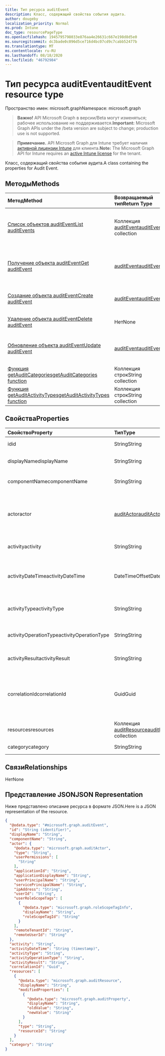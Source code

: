 ```yaml
---
title: Тип ресурса auditEvent
description: Класс, содержащий свойства события аудита.
author: dougeby
localization_priority: Normal
ms.prod: Intune
doc_type: resourcePageType
ms.openlocfilehash: 1945795798033e876aa4e26631c667e198d8d5e0
ms.sourcegitcommit: dc3bade0c096d5ce716d4bc07cd9c7cabb52477b
ms.translationtype: MT
ms.contentlocale: ru-RU
ms.lasthandoff: 08/18/2020
ms.locfileid: "46792984"
---
```

# <a name="auditevent-resource-type"></a><span data-ttu-id="13278-103">Тип ресурса auditEvent</span><span class="sxs-lookup"><span data-stu-id="13278-103">auditEvent resource type</span></span>

<span data-ttu-id="13278-104">Пространство имен: microsoft.graph</span><span class="sxs-lookup"><span data-stu-id="13278-104">Namespace: microsoft.graph</span></span>

> <span data-ttu-id="13278-105">**Важно!** API Microsoft Graph в версии/Beta могут изменяться; рабочее использование не поддерживается.</span><span class="sxs-lookup"><span data-stu-id="13278-105">**Important:** Microsoft Graph APIs under the /beta version are subject to change; production use is not supported.</span></span>

> <span data-ttu-id="13278-106">**Примечание.** API Microsoft Graph для Intune требует наличия [активной лицензии Intune](https://go.microsoft.com/fwlink/?linkid=839381) для клиента.</span><span class="sxs-lookup"><span data-stu-id="13278-106">**Note:** The Microsoft Graph API for Intune requires an [active Intune license](https://go.microsoft.com/fwlink/?linkid=839381) for the tenant.</span></span>

<span data-ttu-id="13278-107">Класс, содержащий свойства события аудита.</span><span class="sxs-lookup"><span data-stu-id="13278-107">A class containing the properties for Audit Event.</span></span>

## <a name="methods"></a><span data-ttu-id="13278-108">Методы</span><span class="sxs-lookup"><span data-stu-id="13278-108">Methods</span></span>
|<span data-ttu-id="13278-109">Метод</span><span class="sxs-lookup"><span data-stu-id="13278-109">Method</span></span>|<span data-ttu-id="13278-110">Возвращаемый тип</span><span class="sxs-lookup"><span data-stu-id="13278-110">Return Type</span></span>|<span data-ttu-id="13278-111">Описание</span><span class="sxs-lookup"><span data-stu-id="13278-111">Description</span></span>|
|:---|:---|:---|
|[<span data-ttu-id="13278-112">Список объектов auditEvent</span><span class="sxs-lookup"><span data-stu-id="13278-112">List auditEvents</span></span>](../api/intune-auditing-auditevent-list.md)|<span data-ttu-id="13278-113">Коллекция [auditEvent](../resources/intune-auditing-auditevent.md)</span><span class="sxs-lookup"><span data-stu-id="13278-113">[auditEvent](../resources/intune-auditing-auditevent.md) collection</span></span>|<span data-ttu-id="13278-114">Список свойств и связей объектов [auditEvent](../resources/intune-auditing-auditevent.md).</span><span class="sxs-lookup"><span data-stu-id="13278-114">List properties and relationships of the [auditEvent](../resources/intune-auditing-auditevent.md) objects.</span></span>|
|[<span data-ttu-id="13278-115">Получение объекта auditEvent</span><span class="sxs-lookup"><span data-stu-id="13278-115">Get auditEvent</span></span>](../api/intune-auditing-auditevent-get.md)|[<span data-ttu-id="13278-116">auditEvent</span><span class="sxs-lookup"><span data-stu-id="13278-116">auditEvent</span></span>](../resources/intune-auditing-auditevent.md)|<span data-ttu-id="13278-117">Чтение свойств и связей объекта [auditEvent](../resources/intune-auditing-auditevent.md).</span><span class="sxs-lookup"><span data-stu-id="13278-117">Read properties and relationships of the [auditEvent](../resources/intune-auditing-auditevent.md) object.</span></span>|
|[<span data-ttu-id="13278-118">Создание объекта auditEvent</span><span class="sxs-lookup"><span data-stu-id="13278-118">Create auditEvent</span></span>](../api/intune-auditing-auditevent-create.md)|[<span data-ttu-id="13278-119">auditEvent</span><span class="sxs-lookup"><span data-stu-id="13278-119">auditEvent</span></span>](../resources/intune-auditing-auditevent.md)|<span data-ttu-id="13278-120">Создание объекта [auditEvent](../resources/intune-auditing-auditevent.md).</span><span class="sxs-lookup"><span data-stu-id="13278-120">Create a new [auditEvent](../resources/intune-auditing-auditevent.md) object.</span></span>|
|[<span data-ttu-id="13278-121">Удаление объекта auditEvent</span><span class="sxs-lookup"><span data-stu-id="13278-121">Delete auditEvent</span></span>](../api/intune-auditing-auditevent-delete.md)|<span data-ttu-id="13278-122">Нет</span><span class="sxs-lookup"><span data-stu-id="13278-122">None</span></span>|<span data-ttu-id="13278-123">Удаляет объект [auditEvent](../resources/intune-auditing-auditevent.md).</span><span class="sxs-lookup"><span data-stu-id="13278-123">Deletes a [auditEvent](../resources/intune-auditing-auditevent.md).</span></span>|
|[<span data-ttu-id="13278-124">Обновление объекта auditEvent</span><span class="sxs-lookup"><span data-stu-id="13278-124">Update auditEvent</span></span>](../api/intune-auditing-auditevent-update.md)|[<span data-ttu-id="13278-125">auditEvent</span><span class="sxs-lookup"><span data-stu-id="13278-125">auditEvent</span></span>](../resources/intune-auditing-auditevent.md)|<span data-ttu-id="13278-126">Обновление свойств объекта [auditEvent](../resources/intune-auditing-auditevent.md).</span><span class="sxs-lookup"><span data-stu-id="13278-126">Update the properties of a [auditEvent](../resources/intune-auditing-auditevent.md) object.</span></span>|
|[<span data-ttu-id="13278-127">Функция getAuditCategories</span><span class="sxs-lookup"><span data-stu-id="13278-127">getAuditCategories function</span></span>](../api/intune-auditing-auditevent-getauditcategories.md)|<span data-ttu-id="13278-128">Коллекция строк</span><span class="sxs-lookup"><span data-stu-id="13278-128">String collection</span></span>|<span data-ttu-id="13278-129">Н/Д</span><span class="sxs-lookup"><span data-stu-id="13278-129">Not yet documented</span></span>|
|[<span data-ttu-id="13278-130">Функция getAuditActivityTypes</span><span class="sxs-lookup"><span data-stu-id="13278-130">getAuditActivityTypes function</span></span>](../api/intune-auditing-auditevent-getauditactivitytypes.md)|<span data-ttu-id="13278-131">Коллекция строк</span><span class="sxs-lookup"><span data-stu-id="13278-131">String collection</span></span>|<span data-ttu-id="13278-132">Н/Д</span><span class="sxs-lookup"><span data-stu-id="13278-132">Not yet documented</span></span>|

## <a name="properties"></a><span data-ttu-id="13278-133">Свойства</span><span class="sxs-lookup"><span data-stu-id="13278-133">Properties</span></span>
|<span data-ttu-id="13278-134">Свойство</span><span class="sxs-lookup"><span data-stu-id="13278-134">Property</span></span>|<span data-ttu-id="13278-135">Тип</span><span class="sxs-lookup"><span data-stu-id="13278-135">Type</span></span>|<span data-ttu-id="13278-136">Описание</span><span class="sxs-lookup"><span data-stu-id="13278-136">Description</span></span>|
|:---|:---|:---|
|<span data-ttu-id="13278-137">id</span><span class="sxs-lookup"><span data-stu-id="13278-137">id</span></span>|<span data-ttu-id="13278-138">String</span><span class="sxs-lookup"><span data-stu-id="13278-138">String</span></span>|<span data-ttu-id="13278-139">Ключ объекта.</span><span class="sxs-lookup"><span data-stu-id="13278-139">Key of the entity.</span></span>|
|<span data-ttu-id="13278-140">displayName</span><span class="sxs-lookup"><span data-stu-id="13278-140">displayName</span></span>|<span data-ttu-id="13278-141">String</span><span class="sxs-lookup"><span data-stu-id="13278-141">String</span></span>|<span data-ttu-id="13278-142">Отображаемое имя события.</span><span class="sxs-lookup"><span data-stu-id="13278-142">Event display name.</span></span>|
|<span data-ttu-id="13278-143">componentName</span><span class="sxs-lookup"><span data-stu-id="13278-143">componentName</span></span>|<span data-ttu-id="13278-144">String</span><span class="sxs-lookup"><span data-stu-id="13278-144">String</span></span>|<span data-ttu-id="13278-145">Имя компонента.</span><span class="sxs-lookup"><span data-stu-id="13278-145">Component name.</span></span>|
|<span data-ttu-id="13278-146">actor</span><span class="sxs-lookup"><span data-stu-id="13278-146">actor</span></span>|[<span data-ttu-id="13278-147">auditActor</span><span class="sxs-lookup"><span data-stu-id="13278-147">auditActor</span></span>](../resources/intune-auditing-auditactor.md)|<span data-ttu-id="13278-148">Пользователь AAD и приложение, связанные с событием аудита.</span><span class="sxs-lookup"><span data-stu-id="13278-148">AAD user and application that are associated with the audit event.</span></span>|
|<span data-ttu-id="13278-149">activity</span><span class="sxs-lookup"><span data-stu-id="13278-149">activity</span></span>|<span data-ttu-id="13278-150">String</span><span class="sxs-lookup"><span data-stu-id="13278-150">String</span></span>|<span data-ttu-id="13278-151">Понятное имя действия.</span><span class="sxs-lookup"><span data-stu-id="13278-151">Friendly name of the activity.</span></span>|
|<span data-ttu-id="13278-152">activityDateTime</span><span class="sxs-lookup"><span data-stu-id="13278-152">activityDateTime</span></span>|<span data-ttu-id="13278-153">DateTimeOffset</span><span class="sxs-lookup"><span data-stu-id="13278-153">DateTimeOffset</span></span>|<span data-ttu-id="13278-154">Дата и время выполнения действия (в формате UTC).</span><span class="sxs-lookup"><span data-stu-id="13278-154">The date time in UTC when the activity was performed.</span></span>|
|<span data-ttu-id="13278-155">activityType</span><span class="sxs-lookup"><span data-stu-id="13278-155">activityType</span></span>|<span data-ttu-id="13278-156">String</span><span class="sxs-lookup"><span data-stu-id="13278-156">String</span></span>|<span data-ttu-id="13278-157">Тип выполненного действия.</span><span class="sxs-lookup"><span data-stu-id="13278-157">The type of activity that was being performed.</span></span>|
|<span data-ttu-id="13278-158">activityOperationType</span><span class="sxs-lookup"><span data-stu-id="13278-158">activityOperationType</span></span>|<span data-ttu-id="13278-159">String</span><span class="sxs-lookup"><span data-stu-id="13278-159">String</span></span>|<span data-ttu-id="13278-160">Тип операции HTTP для действия.</span><span class="sxs-lookup"><span data-stu-id="13278-160">The HTTP operation type of the activity.</span></span>|
|<span data-ttu-id="13278-161">activityResult</span><span class="sxs-lookup"><span data-stu-id="13278-161">activityResult</span></span>|<span data-ttu-id="13278-162">String</span><span class="sxs-lookup"><span data-stu-id="13278-162">String</span></span>|<span data-ttu-id="13278-163">Результат действия.</span><span class="sxs-lookup"><span data-stu-id="13278-163">The result of the activity.</span></span>|
|<span data-ttu-id="13278-164">correlationId</span><span class="sxs-lookup"><span data-stu-id="13278-164">correlationId</span></span>|<span data-ttu-id="13278-165">Guid</span><span class="sxs-lookup"><span data-stu-id="13278-165">Guid</span></span>|<span data-ttu-id="13278-166">ИД клиентского запроса, используемый для согласования действий в системе.</span><span class="sxs-lookup"><span data-stu-id="13278-166">The client request Id that is used to correlate activity within the system.</span></span>|
|<span data-ttu-id="13278-167">resources</span><span class="sxs-lookup"><span data-stu-id="13278-167">resources</span></span>|<span data-ttu-id="13278-168">Коллекция [auditResource](../resources/intune-auditing-auditresource.md)</span><span class="sxs-lookup"><span data-stu-id="13278-168">[auditResource](../resources/intune-auditing-auditresource.md) collection</span></span>|<span data-ttu-id="13278-169">Изменяемые ресурсы.</span><span class="sxs-lookup"><span data-stu-id="13278-169">Resources being modified.</span></span>|
|<span data-ttu-id="13278-170">category</span><span class="sxs-lookup"><span data-stu-id="13278-170">category</span></span>|<span data-ttu-id="13278-171">String</span><span class="sxs-lookup"><span data-stu-id="13278-171">String</span></span>|<span data-ttu-id="13278-172">Категория аудита.</span><span class="sxs-lookup"><span data-stu-id="13278-172">Audit category.</span></span>|

## <a name="relationships"></a><span data-ttu-id="13278-173">Связи</span><span class="sxs-lookup"><span data-stu-id="13278-173">Relationships</span></span>
<span data-ttu-id="13278-174">Нет</span><span class="sxs-lookup"><span data-stu-id="13278-174">None</span></span>

## <a name="json-representation"></a><span data-ttu-id="13278-175">Представление JSON</span><span class="sxs-lookup"><span data-stu-id="13278-175">JSON Representation</span></span>
<span data-ttu-id="13278-176">Ниже представлено описание ресурса в формате JSON.</span><span class="sxs-lookup"><span data-stu-id="13278-176">Here is a JSON representation of the resource.</span></span>
<!-- {
  "blockType": "resource",
  "keyProperty": "id",
  "@odata.type": "microsoft.graph.auditEvent"
}
-->
``` json
{
  "@odata.type": "#microsoft.graph.auditEvent",
  "id": "String (identifier)",
  "displayName": "String",
  "componentName": "String",
  "actor": {
    "@odata.type": "microsoft.graph.auditActor",
    "type": "String",
    "userPermissions": [
      "String"
    ],
    "applicationId": "String",
    "applicationDisplayName": "String",
    "userPrincipalName": "String",
    "servicePrincipalName": "String",
    "ipAddress": "String",
    "userId": "String",
    "userRoleScopeTags": [
      {
        "@odata.type": "microsoft.graph.roleScopeTagInfo",
        "displayName": "String",
        "roleScopeTagId": "String"
      }
    ],
    "remoteTenantId": "String",
    "remoteUserId": "String"
  },
  "activity": "String",
  "activityDateTime": "String (timestamp)",
  "activityType": "String",
  "activityOperationType": "String",
  "activityResult": "String",
  "correlationId": "Guid",
  "resources": [
    {
      "@odata.type": "microsoft.graph.auditResource",
      "displayName": "String",
      "modifiedProperties": [
        {
          "@odata.type": "microsoft.graph.auditProperty",
          "displayName": "String",
          "oldValue": "String",
          "newValue": "String"
        }
      ],
      "type": "String",
      "resourceId": "String"
    }
  ],
  "category": "String"
}
```



